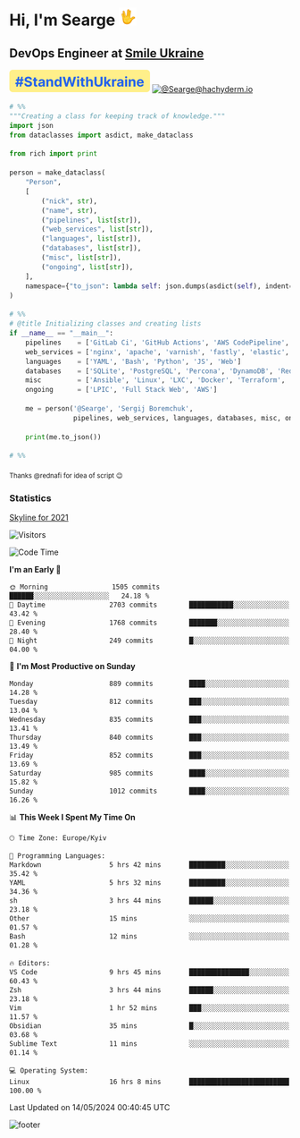 # Hi, I'm Searge <img src="images/vulcan.webp" style="display: inline-block; margin: 0; height: 2rem" alt="Vulcan salute" />

## DevOps Engineer at [Smile Ukraine](https://smile-ukraine.com/en)

[![Stand With Ukraine](https://raw.githubusercontent.com/vshymanskyy/StandWithUkraine/main/badges/StandWithUkraine.svg)](https://stand-with-ukraine.pp.ua)
<a rel="me" href="https://hachyderm.io/@Searge">![@Searge@hachyderm.io](https://img.shields.io/badge/-@Searge-%232B90D9?logo=mastodon&logoColor=white)</a>

```python
# %%
"""Creating a class for keeping track of knowledge."""
import json
from dataclasses import asdict, make_dataclass

from rich import print

person = make_dataclass(
    "Person",
    [
        ("nick", str),
        ("name", str),
        ("pipelines", list[str]),
        ("web_services", list[str]),
        ("languages", list[str]),
        ("databases", list[str]),
        ("misc", list[str]),
        ("ongoing", list[str]),
    ],
    namespace={"to_json": lambda self: json.dumps(asdict(self), indent=4)},
)

# %%
# @title Initializing classes and creating lists
if __name__ == "__main__":
    pipelines    = ['GitLab Ci', 'GitHub Actions', 'AWS CodePipeline', 'Jenkins']
    web_services = ['nginx', 'apache', 'varnish', 'fastly', 'elastic', 'solr']
    languages    = ['YAML', 'Bash', 'Python', 'JS', 'Web']
    databases    = ['SQLite', 'PostgreSQL', 'Percona', 'DynamoDB', 'Redis']
    misc         = ['Ansible', 'Linux', 'LXC', 'Docker', 'Terraform', 'AWS']
    ongoing      = ['LPIC', 'Full Stack Web', 'AWS']

    me = person('@Searge', 'Sergij Boremchuk',
                pipelines, web_services, languages, databases, misc, ongoing)

    print(me.to_json())

# %%

```

<sub>Thanks @rednafi for idea of script :wink:</sub>

### Statistics

[Skyline for 2021](https://skyline.github.com/Searge/2021)

![Visitors](https://komarev.com/ghpvc/?username=searge&label=Profile%20views&color=0e75b6&style=flat) 
<!--START_SECTION:waka-->
![Code Time](http://img.shields.io/badge/Code%20Time-2%2C488%20hrs%2020%20mins-blue)

**I'm an Early 🐤** 

```text
🌞 Morning                1505 commits        ██████░░░░░░░░░░░░░░░░░░░   24.18 % 
🌆 Daytime                2703 commits        ███████████░░░░░░░░░░░░░░   43.42 % 
🌃 Evening                1768 commits        ███████░░░░░░░░░░░░░░░░░░   28.40 % 
🌙 Night                  249 commits         █░░░░░░░░░░░░░░░░░░░░░░░░   04.00 % 
```
📅 **I'm Most Productive on Sunday** 

```text
Monday                   889 commits         ████░░░░░░░░░░░░░░░░░░░░░   14.28 % 
Tuesday                  812 commits         ███░░░░░░░░░░░░░░░░░░░░░░   13.04 % 
Wednesday                835 commits         ███░░░░░░░░░░░░░░░░░░░░░░   13.41 % 
Thursday                 840 commits         ███░░░░░░░░░░░░░░░░░░░░░░   13.49 % 
Friday                   852 commits         ███░░░░░░░░░░░░░░░░░░░░░░   13.69 % 
Saturday                 985 commits         ████░░░░░░░░░░░░░░░░░░░░░   15.82 % 
Sunday                   1012 commits        ████░░░░░░░░░░░░░░░░░░░░░   16.26 % 
```


📊 **This Week I Spent My Time On** 

```text
🕑︎ Time Zone: Europe/Kyiv

💬 Programming Languages: 
Markdown                 5 hrs 42 mins       █████████░░░░░░░░░░░░░░░░   35.42 % 
YAML                     5 hrs 32 mins       █████████░░░░░░░░░░░░░░░░   34.36 % 
sh                       3 hrs 44 mins       ██████░░░░░░░░░░░░░░░░░░░   23.18 % 
Other                    15 mins             ░░░░░░░░░░░░░░░░░░░░░░░░░   01.57 % 
Bash                     12 mins             ░░░░░░░░░░░░░░░░░░░░░░░░░   01.28 % 

🔥 Editors: 
VS Code                  9 hrs 45 mins       ███████████████░░░░░░░░░░   60.43 % 
Zsh                      3 hrs 44 mins       ██████░░░░░░░░░░░░░░░░░░░   23.18 % 
Vim                      1 hr 52 mins        ███░░░░░░░░░░░░░░░░░░░░░░   11.57 % 
Obsidian                 35 mins             █░░░░░░░░░░░░░░░░░░░░░░░░   03.68 % 
Sublime Text             11 mins             ░░░░░░░░░░░░░░░░░░░░░░░░░   01.14 % 

💻 Operating System: 
Linux                    16 hrs 8 mins       █████████████████████████   100.00 % 
```


 Last Updated on 14/05/2024 00:40:45 UTC
<!--END_SECTION:waka-->

![footer](https://capsule-render.vercel.app/api?type=waving&color=gradient&customColorList=14,21&height=82&section=footer)
